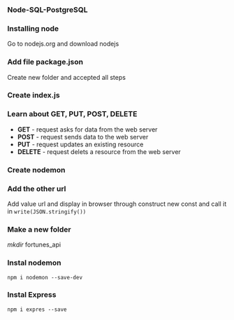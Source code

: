 ### Node-SQL-PostgreSQL

### Installing node
Go to nodejs.org and download nodejs

### Add file package.json
Create new folder and accepted all steps

### Create index.js

### Learn about GET, PUT, POST, DELETE
* **GET** - request asks for data from the web server
* **POST** - request sends data to the web server
* **PUT** - request updates an existing resource
* **DELETE** - request delets a resource from the web server

### Create nodemon

### Add the other url
Add value url and display in browser through construct new const and call it in `write(JSON.stringify())`

### Make a new folder
_mkdir_ fortunes_api

### Instal nodemon 
`npm i nodemon --save-dev`

### Instal Express
`npm i expres --save`